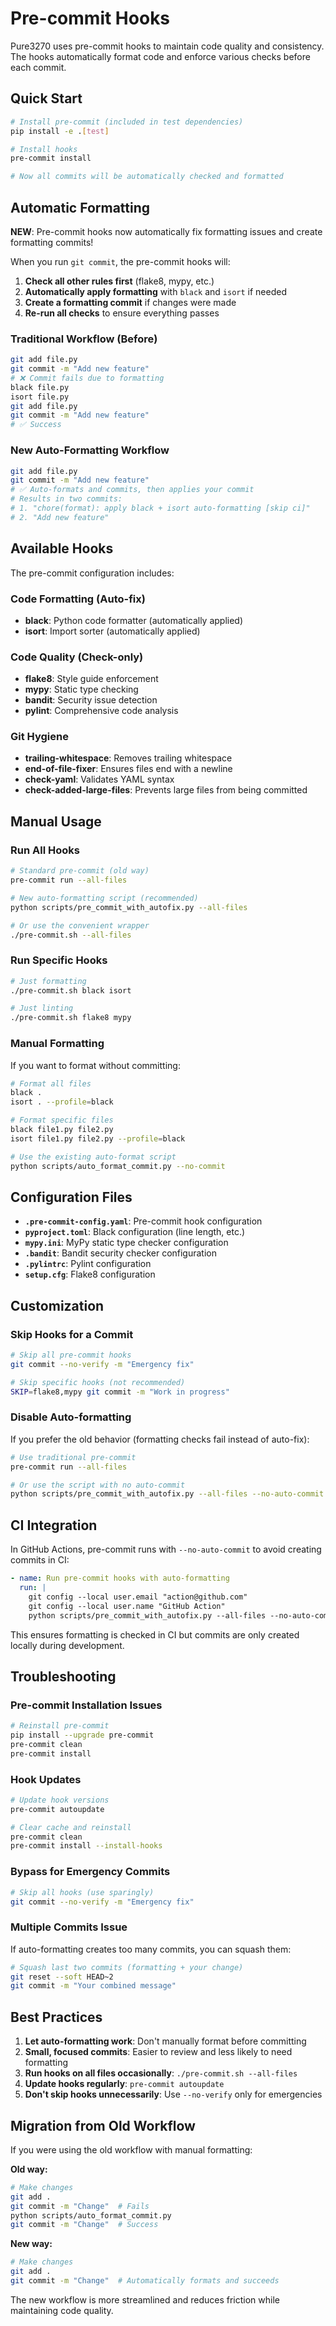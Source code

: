 # Pre-commit Hooks

Pure3270 uses pre-commit hooks to maintain code quality and consistency. The hooks automatically format code and enforce various checks before each commit.

## Quick Start

```bash
# Install pre-commit (included in test dependencies)
pip install -e .[test]

# Install hooks
pre-commit install

# Now all commits will be automatically checked and formatted
```

## Automatic Formatting

**NEW**: Pre-commit hooks now automatically fix formatting issues and create formatting commits!

When you run `git commit`, the pre-commit hooks will:

1. **Check all other rules first** (flake8, mypy, etc.)
2. **Automatically apply formatting** with `black` and `isort` if needed
3. **Create a formatting commit** if changes were made
4. **Re-run all checks** to ensure everything passes

### Traditional Workflow (Before)
```bash
git add file.py
git commit -m "Add new feature"
# ❌ Commit fails due to formatting
black file.py
isort file.py
git add file.py
git commit -m "Add new feature"
# ✅ Success
```

### New Auto-Formatting Workflow
```bash
git add file.py
git commit -m "Add new feature"
# ✅ Auto-formats and commits, then applies your commit
# Results in two commits:
# 1. "chore(format): apply black + isort auto-formatting [skip ci]"
# 2. "Add new feature"
```

## Available Hooks

The pre-commit configuration includes:

### Code Formatting (Auto-fix)
- **black**: Python code formatter (automatically applied)
- **isort**: Import sorter (automatically applied)

### Code Quality (Check-only)
- **flake8**: Style guide enforcement
- **mypy**: Static type checking
- **bandit**: Security issue detection
- **pylint**: Comprehensive code analysis

### Git Hygiene
- **trailing-whitespace**: Removes trailing whitespace
- **end-of-file-fixer**: Ensures files end with a newline
- **check-yaml**: Validates YAML syntax
- **check-added-large-files**: Prevents large files from being committed

## Manual Usage

### Run All Hooks
```bash
# Standard pre-commit (old way)
pre-commit run --all-files

# New auto-formatting script (recommended)
python scripts/pre_commit_with_autofix.py --all-files

# Or use the convenient wrapper
./pre-commit.sh --all-files
```

### Run Specific Hooks
```bash
# Just formatting
./pre-commit.sh black isort

# Just linting
./pre-commit.sh flake8 mypy
```

### Manual Formatting
If you want to format without committing:
```bash
# Format all files
black .
isort . --profile=black

# Format specific files
black file1.py file2.py
isort file1.py file2.py --profile=black

# Use the existing auto-format script
python scripts/auto_format_commit.py --no-commit
```

## Configuration Files

- **`.pre-commit-config.yaml`**: Pre-commit hook configuration
- **`pyproject.toml`**: Black configuration (line length, etc.)
- **`mypy.ini`**: MyPy static type checker configuration
- **`.bandit`**: Bandit security checker configuration
- **`.pylintrc`**: Pylint configuration
- **`setup.cfg`**: Flake8 configuration

## Customization

### Skip Hooks for a Commit
```bash
# Skip all pre-commit hooks
git commit --no-verify -m "Emergency fix"

# Skip specific hooks (not recommended)
SKIP=flake8,mypy git commit -m "Work in progress"
```

### Disable Auto-formatting
If you prefer the old behavior (formatting checks fail instead of auto-fix):
```bash
# Use traditional pre-commit
pre-commit run --all-files

# Or use the script with no auto-commit
python scripts/pre_commit_with_autofix.py --all-files --no-auto-commit
```

## CI Integration

In GitHub Actions, pre-commit runs with `--no-auto-commit` to avoid creating commits in CI:

```yaml
- name: Run pre-commit hooks with auto-formatting
  run: |
    git config --local user.email "action@github.com"
    git config --local user.name "GitHub Action"
    python scripts/pre_commit_with_autofix.py --all-files --no-auto-commit
```

This ensures formatting is checked in CI but commits are only created locally during development.

## Troubleshooting

### Pre-commit Installation Issues
```bash
# Reinstall pre-commit
pip install --upgrade pre-commit
pre-commit clean
pre-commit install
```

### Hook Updates
```bash
# Update hook versions
pre-commit autoupdate

# Clear cache and reinstall
pre-commit clean
pre-commit install --install-hooks
```

### Bypass for Emergency Commits
```bash
# Skip all hooks (use sparingly)
git commit --no-verify -m "Emergency fix"
```

### Multiple Commits Issue
If auto-formatting creates too many commits, you can squash them:
```bash
# Squash last two commits (formatting + your change)
git reset --soft HEAD~2
git commit -m "Your combined message"
```

## Best Practices

1. **Let auto-formatting work**: Don't manually format before committing
2. **Small, focused commits**: Easier to review and less likely to need formatting
3. **Run hooks on all files occasionally**: `./pre-commit.sh --all-files`
4. **Update hooks regularly**: `pre-commit autoupdate`
5. **Don't skip hooks unnecessarily**: Use `--no-verify` only for emergencies

## Migration from Old Workflow

If you were using the old workflow with manual formatting:

**Old way:**
```bash
# Make changes
git add .
git commit -m "Change"  # Fails
python scripts/auto_format_commit.py
git commit -m "Change"  # Success
```

**New way:**
```bash
# Make changes
git add .
git commit -m "Change"  # Automatically formats and succeeds
```

The new workflow is more streamlined and reduces friction while maintaining code quality.